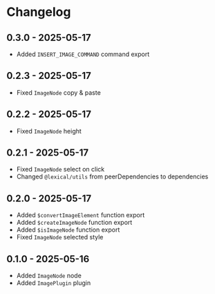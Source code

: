 # Changelog

## 0.3.0 - 2025-05-17

- Added `INSERT_IMAGE_COMMAND` command export

## 0.2.3 - 2025-05-17

- Fixed `ImageNode` copy & paste

## 0.2.2 - 2025-05-17

- Fixed `ImageNode` height

## 0.2.1 - 2025-05-17

- Fixed `ImageNode` select on click
- Changed `@lexical/utils` from peerDependencies to dependencies

## 0.2.0 - 2025-05-17

- Added `$convertImageElement` function export
- Added `$createImageNode` function export
- Added `$isImageNode` function export
- Fixed `ImageNode` selected style

## 0.1.0 - 2025-05-16

- Added `ImageNode` node
- Added `ImagePlugin` plugin
